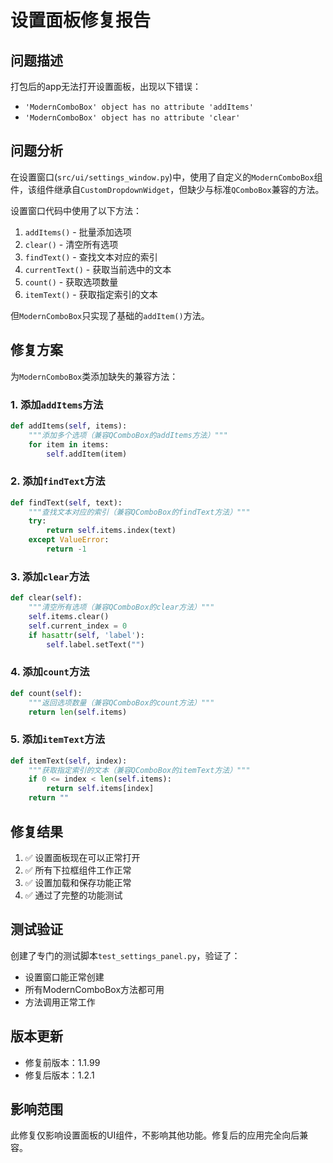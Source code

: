 # 设置面板修复报告

## 问题描述
打包后的app无法打开设置面板，出现以下错误：
- `'ModernComboBox' object has no attribute 'addItems'`
- `'ModernComboBox' object has no attribute 'clear'`

## 问题分析
在设置窗口(`src/ui/settings_window.py`)中，使用了自定义的`ModernComboBox`组件，该组件继承自`CustomDropdownWidget`，但缺少与标准`QComboBox`兼容的方法。

设置窗口代码中使用了以下方法：
1. `addItems()` - 批量添加选项
2. `clear()` - 清空所有选项
3. `findText()` - 查找文本对应的索引
4. `currentText()` - 获取当前选中的文本
5. `count()` - 获取选项数量
6. `itemText()` - 获取指定索引的文本

但`ModernComboBox`只实现了基础的`addItem()`方法。

## 修复方案
为`ModernComboBox`类添加缺失的兼容方法：

### 1. 添加`addItems`方法
```python
def addItems(self, items):
    """添加多个选项（兼容QComboBox的addItems方法）"""
    for item in items:
        self.addItem(item)
```

### 2. 添加`findText`方法
```python
def findText(self, text):
    """查找文本对应的索引（兼容QComboBox的findText方法）"""
    try:
        return self.items.index(text)
    except ValueError:
        return -1
```

### 3. 添加`clear`方法
```python
def clear(self):
    """清空所有选项（兼容QComboBox的clear方法）"""
    self.items.clear()
    self.current_index = 0
    if hasattr(self, 'label'):
        self.label.setText("")
```

### 4. 添加`count`方法
```python
def count(self):
    """返回选项数量（兼容QComboBox的count方法）"""
    return len(self.items)
```

### 5. 添加`itemText`方法
```python
def itemText(self, index):
    """获取指定索引的文本（兼容QComboBox的itemText方法）"""
    if 0 <= index < len(self.items):
        return self.items[index]
    return ""
```

## 修复结果
1. ✅ 设置面板现在可以正常打开
2. ✅ 所有下拉框组件工作正常
3. ✅ 设置加载和保存功能正常
4. ✅ 通过了完整的功能测试

## 测试验证
创建了专门的测试脚本`test_settings_panel.py`，验证了：
- 设置窗口能正常创建
- 所有ModernComboBox方法都可用
- 方法调用正常工作

## 版本更新
- 修复前版本：1.1.99
- 修复后版本：1.2.1

## 影响范围
此修复仅影响设置面板的UI组件，不影响其他功能。修复后的应用完全向后兼容。
